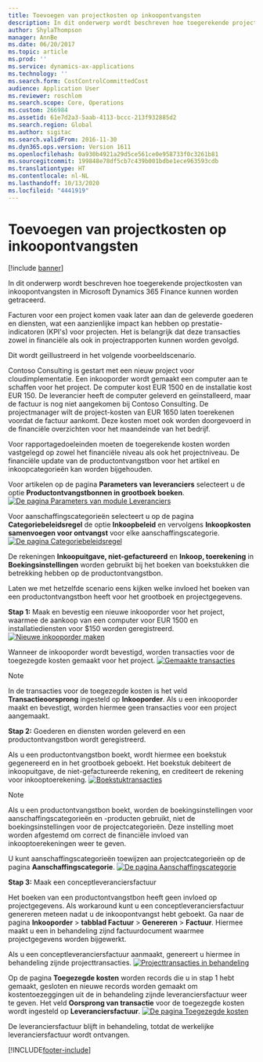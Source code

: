 ```yaml
---
title: Toevoegen van projectkosten op inkoopontvangsten
description: In dit onderwerp wordt beschreven hoe toegerekende projectkosten van inkoopontvangsten in Microsoft Dynamics 365 Finance kunnen worden getraceerd.
author: ShylaThompson
manager: AnnBe
ms.date: 06/20/2017
ms.topic: article
ms.prod: ''
ms.service: dynamics-ax-applications
ms.technology: ''
ms.search.form: CostControlCommittedCost
audience: Application User
ms.reviewer: roschlom
ms.search.scope: Core, Operations
ms.custom: 266984
ms.assetid: 61e7d2a3-5aab-4113-bccc-213f932885d2
ms.search.region: Global
ms.author: sigitac
ms.search.validFrom: 2016-11-30
ms.dyn365.ops.version: Version 1611
ms.openlocfilehash: 0a930b4921a29d5ce561ce0e958733f0c3261b81
ms.sourcegitcommit: 199848e78df5cb7c439b001bdbe1ece963593cdb
ms.translationtype: HT
ms.contentlocale: nl-NL
ms.lasthandoff: 10/13/2020
ms.locfileid: "4441919"
---
```

# <a name="project-cost-accrual-on-purchase-receipts"></a>Toevoegen van projectkosten op inkoopontvangsten

[!include [banner](../includes/banner.md)]

In dit onderwerp wordt beschreven hoe toegerekende projectkosten van inkoopontvangsten in Microsoft Dynamics 365 Finance kunnen worden getraceerd. 

Facturen voor een project komen vaak later aan dan de geleverde goederen en diensten, wat een aanzienlijke impact kan hebben op prestatie-indicatoren (KPI's) voor projecten. Het is belangrijk dat deze transacties zowel in financiële als ook in projectrapporten kunnen worden gevolgd.

Dit wordt geïllustreerd in het volgende voorbeeldscenario. 

Contoso Consulting is gestart met een nieuw project voor cloudimplementatie. Een inkooporder wordt gemaakt een computer aan te schaffen voor het project. De computer kost EUR 1500 en de installatie kost EUR 150. De leverancier heeft de computer geleverd en geïnstalleerd, maar de factuur is nog niet aangekomen bij Contoso Consulting. De projectmanager wilt de project-kosten van EUR 1650 laten toerekenen voordat de factuur aankomt. Deze kosten moet ook worden doorgevoerd in de financiële overzichten voor het maandeinde van het bedrijf. 

Voor rapportagedoeleinden moeten de toegerekende kosten worden vastgelegd op zowel het financiële niveau als ook het projectniveau. De financiële update van de productontvangstbon voor het artikel en inkoopcategorieën kan worden bijgehouden. 

Voor artikelen op de pagina **Parameters van leveranciers** selecteert u de optie **Productontvangstbonnen in grootboek boeken**.
[![De pagina Parameters van module Leveranciers](./media/accruals1-1024x409.png)](./media/accruals1.png) 

Voor aanschaffingscategorieën selecteert u op de pagina **Categoriebeleidsregel** de optie **Inkoopbeleid** en vervolgens **Inkoopkosten samenvoegen voor ontvangst** voor elke aanschaffingscategorie.
[![De pagina Categoriebeleidsregel](./media/accruals2-1024x569.png)](./media/accruals2.png) 

De rekeningen **Inkoopuitgave, niet-gefactureerd** en **Inkoop, toerekening** in **Boekingsinstellingen** worden gebruikt bij het boeken van boekstukken die betrekking hebben op de productontvangstbon.

Laten we met hetzelfde scenario eens kijken welke invloed het boeken van een productontvangstbon heeft voor het grootboek en projectgegevens. 

**Stap 1:** Maak en bevestig een nieuwe inkooporder voor het project, waarmee de aankoop van een computer voor EUR 1500 en installatiediensten voor $150 worden geregistreerd.
[![Nieuwe inkooporder maken](./media/accruals4-1024x497.png)](./media/accruals4.png) 

Wanneer de inkooporder wordt bevestigd, worden transacties voor de toegezegde kosten gemaakt voor het project. 
[![Gemaakte transacties](./media/accruals5-1024x219.png)](./media/accruals5.png) 

> [!NOTE]
> In de transacties voor de toegezegde kosten is het veld **Transactieoorsprong** ingesteld op **Inkooporder**. Als u een inkooporder maakt en bevestigt, worden hiermee geen transacties voor een project aangemaakt. 

**Stap 2:** Goederen en diensten worden geleverd en een productontvangstbon wordt geregistreerd. 

Als u een productontvangstbon boekt, wordt hiermee een boekstuk gegenereerd en in het grootboek geboekt. Het boekstuk debiteert de inkoopuitgave, de niet-gefactureerde rekening, en crediteert de rekening voor inkooptoerekening. 
[![Boekstuktransacties](./media/accruals6-1024x214.png)](./media/accruals6.png)

> [!NOTE]
> Als u een productontvangstbon boekt, worden de boekingsinstellingen voor aanschaffingscategorieën en -producten gebruikt, niet de boekingsinstellingen voor de projectcategorieën. Deze instelling moet worden afgestemd om correct de financiële invloed van inkooptoerekeningen weer te geven. 

U kunt aanschaffingscategorieën toewijzen aan projectcategorieën op de pagina **Aanschaffingscategorie**.
[![De pagina Aanschaffingscategorie](./media/accruals7-1024x390.png)](./media/accruals7.png)

**Stap 3:** Maak een conceptleveranciersfactuur 

Het boeken van een productontvangstbon heeft geen invloed op projectgegevens. Als workaround kunt u een conceptleveranciersfactuur genereren meteen nadat u de inkoopontvangst hebt geboekt. Ga naar de pagina **Inkooporder** &gt; **tabblad Factuur** &gt; **Genereren** &gt; **Factuur**. Hiermee maakt u een in behandeling zijnd factuurdocument waarmee projectgegevens worden bijgewerkt. 

Als u een conceptleveranciersfactuur aanmaakt, genereert u hiermee in behandeling zijnde projecttransacties. 
[![Projecttransacties in behandeling](./media/accruals8-1024x225.png)](./media/accruals8.png) 

Op de pagina **Toegezegde kosten** worden records die u in stap 1 hebt gemaakt, gesloten en nieuwe records worden gemaakt om kostentoezeggingen uit de in behandeling zijnde leveranciersfactuur weer te geven. Het veld **Oorsprong van transactie** voor de toegezegde kosten wordt ingesteld op **Leveranciersfactuur**.
[![De pagina Toegezegde kosten](./media/accruals9-1024x200.png)](./media/accruals9.png)

De leveranciersfactuur blijft in behandeling, totdat de werkelijke leveranciersfactuur wordt ontvangen.





[!INCLUDE[footer-include](../../includes/footer-banner.md)]